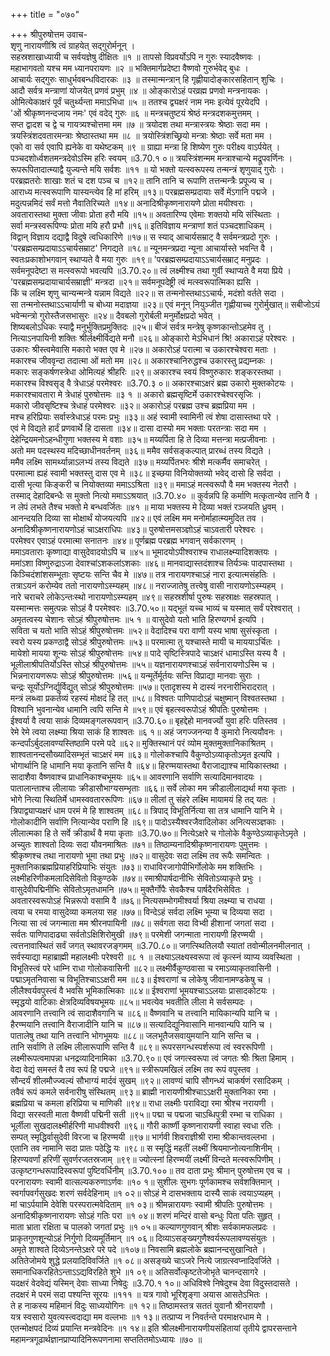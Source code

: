 +++
title = "०७०"

+++
श्रीपुरुषोत्तम उवाच-  
शृणु नारायणीश्रि त्वं ग्राहयेत् सद्गुरोर्मनून् ।  
सहस्रशाखाध्यायी च सर्वयज्ञेषु दीक्षितः ॥१ ॥
तापसो विप्रवर्योऽपि न गुरुः स्यादवैष्णवः ।  
महाभागवतो यश्च मम ध्यानपरायणः ॥२ ॥
भक्तिमार्गप्रदेष्टा वैष्णवो गुरुर्भवेद् बुधः ।  
आचार्यः सद्गुरुः साधुर्भवबन्धविदारकः ॥३ ॥
तस्मान्मन्त्रान् हि गृह्णीयादोङ्कारसहितान् शुचिः ।  
आदौ सर्वत्र मन्त्राणां योजयेत् प्रणवं प्रभुम् ॥४ ॥
ओङ्कारोऽहं परव्रह्म प्रणवो मन्त्रनायकः ।  
ओमित्येकाक्षरं पूर्वं चतुर्थ्यन्ता ममाऽभिधा ॥५ ॥
ततश्च द्व्यक्षरं नाम नमः इत्येवं पूरयेदपि ।  
'ओं श्रीकृष्णनन्दजाय नमः' एवं वदेद् गुरुः ॥६ ॥
मन्त्रचतुष्टयं श्रेष्ठं मन्त्रदशकमुत्तमम् ।  
सप्त द्वादश च द्वे च गायत्र्यश्चोत्तमा मम ॥७ ॥
त्रयोदश तथा मन्त्रास्त्रयः श्रेष्ठाः सदा मम ।  
त्रयस्त्रिंशदवतारमन्त्राः श्रेष्ठास्तथा मम ॥८ ॥
त्रयोस्त्रिंशच्छ्रियो मन्त्राः श्रेष्ठाः सर्वे मता मम ।  
एको वा सर्व एवापि ह्यनेके वा यथेष्टकम् ॥९ ॥
ग्राह्या मन्त्रा हि शिष्येण गुरुः परीक्ष्य वाऽर्पयेत् ।  
पञ्चदशोर्ध्वशतमन्त्रदेवोऽस्मि हरिः स्वयम् ॥3.70.१ ०॥
त्रयस्त्रिंशन्मम मन्त्राश्चान्ये मद्रूपवर्णिनः ।  
रूपरूपितादात्म्याद्वै युज्यन्ते मयि सर्वशः ॥११ ॥
यो भक्तो यत्स्वरूपस्य तन्मन्त्रं शृणुयाद् गुरोः ।  
परब्रह्मतरोः शाखाः शतं च दश पञ्च च ॥१२॥
तानि तानि च रूपाणि तत्तन्मन्त्रैः प्रपूज्य च ।  
आराध्य मत्स्वरूपाणि यास्यन्त्येव हि मां हरिम् ॥१३॥
परब्रह्मसम्प्रदायाः सर्वे मेंऽगानि पद्मजे ।  
मदुत्पन्नमिदं सर्वं मत्तो नैवातिरिच्यते ॥१४॥
अनादिश्रीकृष्णनारायणे प्रोता मयीश्वराः ।  
अवतारास्तथा मुक्ता जीवाः प्रोता हरौ मयि ॥१५॥
अवतारिण्य एवेमाः शक्तयो मयि संस्थिताः ।  
सर्वा मन्त्रस्वरूपिण्यः प्रोता मयि हरौ प्रभौ ॥१६॥
इतिविज्ञाय मन्त्राणां शतं पञ्चदशाधिकम् ।  
विद्वान् विज्ञाय दद्याद्वै विदुषे त्वधिकारिणे ॥१७॥
स स्याद् आचार्यसम्राट् वै सर्वमन्त्रप्रदो गुरुः ।  
'परब्रह्मसम्प्रदायाऽऽचार्यसम्राट' निगद्यते ॥१८॥
न्यूनमन्त्रप्रदा न्यूना आचार्यास्ते भवन्ति वै ।  
स्वतःप्रकाशोभगवान् स्थाप्यते वै मया गुरुः ॥१९॥
'परब्रह्मसम्प्रदायाऽऽचार्यसम्राट् मनुप्रदः ।  
सर्वमनूपदेष्टा स मत्स्वरूपो भवत्यपि ॥3.70.२०॥
त्वं लक्ष्मीश्च तथा गुर्वी स्थाप्यते वै मया प्रिये ।  
'परब्रह्मसम्प्रदायाचार्यसम्राज्ञी' मन्त्रदा ॥२१॥
सर्वमनूपदेष्ट्री त्वं मत्स्वरूपात्मिका ह्यसि ।  
किं च लक्ष्मि शृणु चान्यन्मन्त्रे यन्नाम विद्यते ॥२२॥
स तन्मनोस्तथाऽऽचार्यः, मदंशो वर्तते सदा ।  
सा तन्मनोस्तथाऽऽचार्याणी च बोध्या मदाज्ञया ॥२३॥
एवं मनून् नियुञ्जीत गृह्णीयाच्च गुरोर्मुखात्॥
सबीजोऽयं भवेन्मन्त्रो गुरोस्तैजसभासुरः ॥२४॥
दैवबलो गुरोर्बली मनुर्मोक्षप्रदो भवेत् ।  
शिष्यबलोऽधिकः स्याद्वै मनुर्भुक्तिप्रमुक्तिदः ॥२५॥
बीजं सर्वत्र मन्त्रेषु कृष्णकान्तोऽहमेव तु ।  
नित्याऽनपायिनी शक्तिः श्रीर्लक्ष्मीर्विद्यते मनौ ॥२६॥
ओङ्कारो मेऽभिधानं श्रि! अकाराऽहं परेश्वरः ।  
उकारः श्रीस्त्वमेवासि मकारो भक्त एव मे ॥२७॥
अकारोऽहं परात्मा च उकारश्चेश्वरा मताः ।  
मकारश्च जीववृन्दा तदात्मा ओं मतो मम ॥२८॥
अकारश्चानिरुद्धश्च उकारस्तु प्रद्यम्नकः ।  
मकारः सङ्कर्षणस्त्रेधा ओमित्यहं श्रीहरिः ॥२९॥
अकारश्च स्वयं विष्णुरुकारः शङ्करस्तथा ।  
मकारश्च विश्वसृड् वै त्रेधाऽहं परमेश्वरः ॥3.70.३ ०॥
अकारश्चाऽक्षरं ब्रह्म उकारो मुक्तकोटयः ।  
मकारश्चावतारा मे त्रेधाहं पुरुषोत्तमः ॥३ १ ॥
अकारो ब्रह्मसृष्टिर्मे उकारश्चेश्वरसृजिः ।  
मकारो जीवसृष्टिश्च त्रेधाहं परमेश्वरः ॥३२॥
अकारोऽहं परब्रह्म उश्च ब्रह्मप्रिया मम ।  
मश्च हरिप्रियाः सर्वास्त्रेधाऽहं परमः प्रभुः ॥३३॥
अहं स्वामी स्वामिनी त्वं शेषा दासास्तथा परे ।  
एवं मे विद्यते हार्दं प्रणवार्थे हि दासता ॥३४॥
दासा दास्यो मम भक्ताः परतन्त्राः सदा मम ।  
देहेन्द्रियमनोऽहन्धीगुणा भक्तस्य मे वशाः ॥३५॥
मय्यर्पिता हि ते दिव्या मत्तन्त्रा मत्प्रजीवनाः ।  
अतो मम पदस्थस्य मदिच्छाधीनवर्तनम् ॥३६॥
ममैव सर्वसङ्कल्पात् प्रारब्धं तस्य विद्यते ।  
ममैव लक्ष्मि सामर्थ्यान्नाऽलभ्यं तस्य विद्यते ॥३७॥
मय्यर्पितभरः श्रीशे मत्कर्मैव समाचरेत् ।  
परमात्मा ह्यहं स्वामी भक्तस्तु दास एव मे ॥३८॥
इच्छया विनियोक्तव्यो भवेद् दासो हि सर्वदा ।  
दासी भृत्या किङ्करी च नियोक्तव्या ममाऽऽश्रिता ॥३९॥
ममाऽहं मत्स्वरूपौ वै मम भक्तस्य नेतरौ ।  
तस्माद् देहादिबन्धैः स मुक्तो नित्यो ममाऽऽश्रयात् ॥3.70.४० ॥
कुर्वन्नपि हि कर्माणि मत्कृतान्येव तानि वै ।  
न लेपं लभते तैश्च भक्तो मे बन्धवर्जितः ॥४१ ॥
माया भक्तस्य मे दिव्या भक्तं रञ्जयति ध्रुवम् ।  
आनन्दयति दिव्या सा मोक्षार्थं योजयत्यपि ॥४२॥
एवं लक्ष्मि मम मनोर्माहात्म्यमुदित तव ।  
अनादिश्रीकृष्णनारायणोऽहं चाऽक्षराधिपः ॥४३॥
पुरुषोत्तमसञ्ज्ञोऽहं चाऽवतारी परेश्वरः ।  
परमेश्वर एवाऽहं परमात्मा सनातनः ॥४४॥
पूर्णब्रह्म परब्रह्म भगवान् सर्वकारणम् ।  
ममाऽवताराः कृष्णाद्या वासुदेवादयोऽपि च ॥४५॥
भूमादयोऽपीश्वराश्च राधालक्ष्म्यादिशक्तयः ।  
ममांऽशा विष्णुरुद्राऽजा देवाश्चांऽशकलांऽशकाः ॥४६॥
मानवाद्यास्तदंशाश्च तिर्यञ्चः पादपास्तथा ।  
किञ्चिदंशांशसम्भूताः सृष्टयः सन्ति चैव मे ॥४७॥
तत्र नारायणश्चाऽहं नारा इत्यात्मसंहतिः ।  
तत्राऽयनं करोम्येव ततो नारायणोऽस्म्यहम् ॥४८॥
नराज्जातेषु तत्त्वेषु वासी नारायणोऽस्म्यहम् ।  
नारे चराचरे लोकेऽन्तःस्थो नारायणोऽस्म्यहम् ॥४९॥
सहस्रशीर्षा पुरुषः सहस्राक्षः सहस्रपात् ।  
यस्मान्मत्तः समुत्पन्नः सोऽहं वै परमेश्वरः ॥3.70.५०॥
यद्भूतं यच्च भाव्यं च यस्मात् सर्वं परेश्वरात् ।  
अमृतत्वस्य चेशानः सोऽहं श्रीपुरुषोत्तमः ॥५ १ ॥
वासुदेवो यतो भाति हिरण्यगर्भ इत्यपि ।  
सविता च यतो भाति सोऽहं श्रीपुरुषोत्तमः ॥५२॥
वेदादिश्च परा वाणी यस्य भाषा सुसंस्कृता ।  
स्वरो यस्य प्रकण्ठाद्वै सोऽहं श्रीपुरुषोत्तमः ॥५३॥
परमात्मा तु यश्चास्ते मायी च माययाऽर्चितः ।  
मायेशो मायया शून्यः सोऽहं श्रीपुरुषोत्तमः ॥५४॥
पादे सृष्टिस्त्रिपादे चाऽक्षरं धामाऽस्ति यस्य वै ।  
भूलीलाश्रीपतिर्योऽस्ति सोऽहं श्रीपुरुषोत्तमः ॥५५॥
यज्ञनारायणश्चाऽहं सर्वनारायणोऽस्मि च ।  
भिन्ननारायणरूपः सोऽहं श्रीपुरुषोत्तमः ॥५६॥
यन्मूर्तेर्मूर्तयः सन्ति विप्राद्या मानवाः सुराः ।  
चन्द्रः सूर्योऽग्निर्द्युर्विद्युत् सोऽहं श्रीपुरुषोत्तमः ॥५७॥
एतादृशस्य मे दास्यं नरनारीभिरादरात् ।  
मन्त्रं लब्ध्वा प्रकर्तव्यं रहस्यं मोक्षदं हि तत् ॥५८॥
विश्वतः पाणिपादोऽहं चक्षुष्मान् विश्वतस्तथा ।  
विश्वानि भुवनान्येव धामानि त्वपि सन्ति मे ॥५९॥
एवं बृहत्स्वरूपोऽहं श्रीपतिः पुरुषोत्तमः ।  
ईश्वर्या वै त्वया साकं दिव्यमङ्गलरूपवान् ॥3.70.६०॥
बृहद्देहो मानवर्ज्यो युवा हरिः पतिस्तव ।  
रेमे रेमे त्वया लक्ष्म्या श्रिया साकं हि शाश्वतः ॥६ १॥
अहं जगज्जनन्या वै कुमारो नित्ययौवनः ।  
कन्दर्पांऽर्बुदलावण्यस्तिष्ठामि परमे पदे ॥६२॥
मुक्तिस्थानं परं व्योम मुक्तमुक्तानिकाश्रितम् ।  
शाश्वतानन्दसौख्यादिसम्भृतं चाऽक्षरं मम ॥६३॥
गोलोकश्चापि वैकुण्ठोऽव्याकृतोऽमृत इत्यपि ।  
भोगार्थानि हि धामानि मया कृतानि सन्ति वै ॥६४॥
हिरण्मयास्तथा वैराजाद्याश्च मायिकास्तथा ।  
सादाशैवा वैष्णवाश्च प्राधानिकाश्चभूमयः ॥६५॥
आवरणानि सर्वाणि सत्यादिमानवादयः ।  
पातालान्ताश्च लीलायाः क्रीडासौभाग्यसम्भृताः ॥६६॥
सर्वे लोका मम क्रीडालीलाद्यर्था मया कृताः ।  
भोगे नित्या स्थितिर्मे धामस्ववताररूपिणः ॥६७॥
लीलां तु संहरे लक्ष्मि मायामयं हि तद् यतः ।  
त्रिपाद्व्याप्यक्षरं धाम परमं मे हि शाश्वतम् ॥६८॥
त्रिपाद् विभूतिर्नित्या सा तत्र धामानि यानि मे ।  
गोलोकादीनि सर्वाणि नित्यान्येव पराणि हि ॥६९॥
पादोऽस्यैश्वरजैवादिलोका अनित्यसञ्ज्ञकाः ।  
लीलात्मका हि ते सर्वे क्रीडार्थं वै मया कृताः ॥3.70.७०॥
नित्येऽक्षरे च गोलोके वैकुण्ठेऽव्याकृतेऽमृते ।  
अच्युतः शाश्वतो दिव्यः सदा यौवनमाश्रितः ॥७१॥
तिष्ठाम्यनादिश्रीकृष्णनारायणः पुमुत्तमः ।  
श्रीकृष्णश्च तथा नारायणो भूमा तथा प्रभुः ॥७२॥
वासुदेवः सदा लक्ष्मि तव रूपैः समन्वितः ।  
मुक्तानिकाब्रह्मप्रियाहरिप्रियाभिः संयुतः ॥७३॥
राधाविरजागोपीभिर्गोलोके मम शक्तिभिः ।  
लक्ष्मीहरिणीकमलादिसेवितो विकुण्ठके ॥७४॥
रमाश्रीपार्षदानीभिः सेवितोऽव्याकृते प्रभुः ।  
वासुदेवीपद्मिनीभिः सेवितोऽमृतधामनि ॥७५॥
मुक्तैर्गोपैः सेवकैश्च पार्षदैरभिसेवितः ।  
अवतारस्वरूपोऽहं भिन्नरूपो वसामि वै ॥७६॥
नित्यसम्भोगमीश्वर्या श्रिया लक्ष्म्या च राधया ।  
त्वया च रमया वासुदेव्या कमलया सह ॥७७॥
विन्देऽहं सर्वदा लक्ष्मि भूम्या च दिव्यया सदा ।  
नित्या सा त्वं जगन्माता मम श्रीरनपायिनी ॥७८॥
सर्वगता सदा विभ्वी हीशानां जगतां सदा ।  
सर्वतः पाणिपादाढ्या सर्वतोऽक्षिशिरोमुखी ॥७९॥
परमेशी जगन्माता नारायणी हिरण्मयी ।  
त्वत्तनावास्थितं सर्वं जगत् स्थावरजङ्गमम् ॥3.70.८०॥
जगत्स्थितिलयौ स्यातां तवोन्मीलनमीलनात् ।  
सर्वस्याद्या महाब्राह्मी महालक्ष्मीः परेश्वरी ॥८ १ ॥
लक्ष्याऽलक्ष्यस्वरूपा त्वं कृत्स्नं व्याप्य व्यवस्थिता ।  
विभूतिस्त्वं परे धाम्नि राधा गोलोकवासिनी ॥८२॥
लक्ष्मीर्वैकुण्ठवासा च रमाऽव्याकृतवासिनी ।  
पद्माऽमृतनिवासा च विभूतिश्चाऽऽक्षरी मम ॥८३॥
ईश्वराणां च लोकेषु जीवानामण्डकेषु च ।  
लीलैश्वर्यवपुस्त्वं वै भवसि भूमिकात्मिकाः ॥८४॥
ईश्वराणां भूमयश्चाऽऽलयाः प्रासादकोटयः ।  
स्मृद्धयो वाटिकाः क्षेत्रदिव्यविषयभूमयः ॥८५॥
भवत्येव भवतीति लीला मे सर्वसम्पदः ।  
आवरणानि तत्त्वानि त्वं सादाशैवगानि च ॥८६॥
वैष्णवानि च तत्त्वानि मायिकान्यपि यानि च ।  
हैरण्मयानि तत्त्वानि वैराजादीनि यानि च ॥८७॥
सत्यादिद्युनिवासानि मानवान्यपि यानि च ।  
पातालेषु तथा यानि तत्त्वानि भोगभूमयः ॥८८॥
जलभूतैजसवायुमयानि यानि सन्ति च ।  
तानि सर्वाणि ते लक्ष्मि लीलारूपाणि सन्ति वै ॥८९॥
रूपरसगन्धस्पर्शरूपा त्वं स्वररूपिणी ।  
लक्ष्मीरूपत्वमापन्ना धनद्रव्यादिनामिका ॥3.70.९०॥
एवं जगत्स्वरूपा त्वं जगतः श्रीः श्रिता हिमाम् ।  
वेदा वेद्यं समस्तं वै तव रूपं हि पद्मजे ॥९१॥
स्त्रीरूपमखिलं लक्ष्मि तव रूपं वपुस्तव ।  
सौन्दर्यं शीलमौज्ज्वल्यं सौभाग्यं मार्दवं सुखम् ॥९२॥
लावण्यं चापि सौगन्ध्यं चाकर्षणं रसादिकम् ।  
तवैवं रूपं कमले सर्वनारीषु संस्थितम् ॥९३॥
ब्राह्मी नारायणीश्रीश्चाऽऽक्षरी मुक्तानिका रमा ।  
ब्रह्मप्रिया च कमला हरिप्रिया च माणिकी ॥९४॥
राधा लक्ष्मीः पराविद्या रमा श्रीश्च नरायणी ।  
विद्या सरस्वती माता वैष्णवी पद्मिनी सती ॥९५॥
पद्मा च पद्मजा चाऽब्धिपुत्री रम्भा च राधिका ।  
भूर्लीला सुखदालक्ष्मीर्हरिणी माधवीश्वरी ॥९६॥
गौरी कार्ष्णी कृष्णनारायणी स्वाहा स्वधा रतिः ।  
सम्पत् स्मृद्धिर्वासुदेवी विरजा च हिरण्मयी ॥९७॥
भार्गवी शिवराज्ञीश्री रामा श्रीकान्तवल्लभा ।  
एतानि तव नामानि सदा प्रातः पठेद्धि यः ॥९८॥
स स्मृद्धिं महतीं लक्ष्मीं श्रियमाप्नोत्यनाशिनीम् ।  
हिरण्यवर्णां हरिणीं सुवर्णरजतस्रजाम् ॥९९॥
ज्योत्स्नां हिरण्मयीं लक्ष्मीं विन्दते मत्स्वरूपिणीम् ।  
उत्कृष्टगन्धरूपादिस्वरूपां पुष्टिवर्धिनीम् ॥3.70.१००॥
तव दाता प्रभुः श्रीमान् पुरुषोत्तम एव च ।  
परनारायणः स्वामी वात्सल्यकरुणाऽर्णवः ॥१० १॥
सुशीलः सुभगः पूर्णकामश्च सर्वशक्तिमान् ।  
स्वर्गापवर्गसुखदः शरणं सर्वदेहिनाम् ॥१ ०२॥
सोऽहं मे दासभक्ताय दास्यै साकं त्वयाऽप्यहम् ।  
मां चाऽर्पयामि देवेशि परस्परात्मवेदिताम् ॥१ ०३॥
श्रीमन्नारायणः स्वामी श्रीपतिः पुरुषोत्तमः ।  
अनादिश्रीकृष्णनारायणः सोऽहं गतिः परा ॥१ ०४॥
शरणं मन्दिरं वासो बन्धुः पिता पतिः सुहृत् ।  
माता भ्राता रक्षिता च पालको जगतां प्रभुः ॥१ ०५॥
कल्याणगुणवान् श्रीशः सर्वकामफलप्रदः ।  
प्राकृतगुणशून्योऽहं निर्गुणो दिव्यमूर्तिमान् ॥१ ०६॥
दिव्याऽसङ्ख्यगुणैश्वर्यरूपलावण्यसंयुतः ।  
अमृते शाश्वते दिव्येऽनन्तेऽक्षरे परे पदे ॥१०७॥
निवसामि ब्रह्मलोके ब्रह्मानन्दसुखान्विते ।  
अतितेजोमये शुद्धे प्रलयादिविवर्जिते ॥१ ०८॥
असङ्ख्ये चाऽजरे नित्ये जाग्रत्स्वप्नादिवर्जिते ।  
समानाधिकरहितेऽन्ताऽऽद्यविरहिते शुभे ॥१ ०९॥
अतिसर्वोत्कृष्टतेजोभृते चानन्दसागरे ।  
यदक्षरं वेदवेद्यं यस्मिन् देवाः साध्या निषेदुः ॥3.70.१ १०॥
अधिविश्वे निषेदुश्च देवा विदुस्तदासते ।  
तदक्षरं मे परमं सदा पश्यन्ति सूरयः ॥१११ ॥
यत्र गावो भूरिशृङ्गा अयास आसतेऽभितः ।  
ते ह नाकस्य महिमानं विदुः साध्ययोगिनः ॥१ १२॥
तिष्ठामस्तत्र सततं युवानौ श्रीनरायणौ ।  
यत्र स्वसारो युवत्यस्त्वदाद्या मम वल्लभाः ॥१ १३॥
तत्प्राप्य न निवर्तन्ते परमाक्षरधाम मे ।  
एतन्मोक्षपदं दिव्यं प्रयान्ति मन्त्रवेदिनः ॥१ १४॥
इति श्रीलक्ष्मीनारायणीयसंहितायां तृतीये द्वापरसन्ताने महामन्त्रगूढार्थज्ञानप्राप्यादिनिरूपणनामा सप्ततितमोऽध्यायः ॥७० ॥
    
